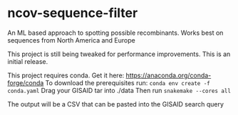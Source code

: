 # ncov-sequence-filter
An ML based approach to spotting possible recombinants.
Works best on sequences from North America and Europe

This project is still being tweaked for performance improvements. This is an initial release.

This project requires conda. Get it here:
https://anaconda.org/conda-forge/conda
To download the prerequisites run: `conda env create -f conda.yaml`
Drag your GISAID tar into ./data
Then run `snakemake --cores all`

The output will be a CSV that can be pasted into the GISAID search query
